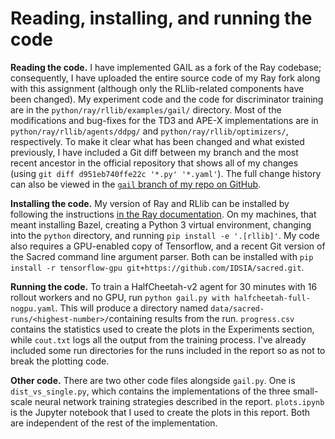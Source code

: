 # Reading, installing, and running the code

**Reading the code.** I have implemented GAIL as a fork of the Ray codebase;
consequently, I have uploaded the entire source code of my Ray fork along with
this assignment (although only the RLlib-related components have been changed).
My experiment code and the code for discriminator training are in the
`python/ray/rllib/examples/gail/` directory. Most of the modifications and
bug-fixes for the TD3 and APE-X implementations are in
`python/ray/rllib/agents/ddpg/` and `python/ray/rllib/optimizers/`,
respectively. To make it clear what has been changed and what existed
previously, I have included a Git diff between my branch and the most recent
ancestor in the official repository that shows all of my changes (using `git
diff d951eb740ffe22c '*.py' '*.yaml'`). The full change history can also be
viewed in the [`gail` branch of my repo on
GitHub](https://github.com/qxcv/ray/tree/gail).

**Installing the code.** My version of Ray and RLlib can be installed by
following the instructions [in the Ray
documentation](https://ray.readthedocs.io/en/latest/installation.html). On my
machines, that meant installing Bazel, creating a Python 3 virtual environment,
changing into the `python` directory, and running `pip install -e '.[rllib]'`.
My code also requires a GPU-enabled copy of Tensorflow, and a recent Git
version of the Sacred command line argument parser. Both can be installed with
`pip install -r tensorflow-gpu git+https://github.com/IDSIA/sacred.git`.

**Running the code.** To train a HalfCheetah-v2 agent for 30 minutes with 16
rollout workers and no GPU, run `python gail.py with
halfcheetah-full-nogpu.yaml`. This will produce a directory named
`data/sacred-runs/<highest-number>/`containing results from the run.
`progress.csv` contains the statistics used to create the plots in the
Experiments section, while `cout.txt` logs all the output from the training
process. I've already included some run directories for the runs included in
the report so as not to break the plotting code.

**Other code.** There are two other code files alongside `gail.py`. One is
`dist_vs_single.py`, which contains the implementations of the three
small-scale neural network training strategies described in the report.
`plots.ipynb` is the Jupyter notebook that I used to create the plots in this
report. Both are independent of the rest of the implementation.
